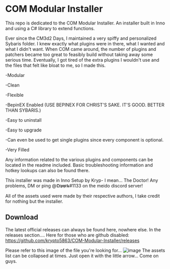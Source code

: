 # COM Modular Installer
This repo is dedicated to the COM Modular Installer. An installer built in Inno and using a C# library to extend functions.

Ever since the CM3d2 Days, I maintained a very spiffy and personalized Sybaris folder. I knew exactly what plugins were in there, what I wanted and what I didn't want. When COM came around, the number of plugins and patchers became too great to feasibly build without taking away some serious time. Eventually, I got tired of the extra plugins I wouldn't use and the files that felt like bloat to me, so I made this.

-Modular

-Clean

-Flexible

-BepinEX Enabled (USE BEPINEX FOR CHRIST'S SAKE. IT'S GOOD. BETTER THAN SYBARIS.)

-Easy to uninstall

-Easy to upgrade

-Can even be used to get single plugins since every component is optional.

-Very Filled

Any information related to the various plugins and components can be located in the readme included. Basic troubleshooting information and hotkey lookups can also be found there.

This installer was made in Inno Setup by Kryp- I mean... The Doctor! Any problems, DM or ping @𝕺𝖙𝖕𝖞𝖗𝖐#1133 on the meido discord server!

All of the assets used were made by their respective authors, I take credit for nothing but the installer.

## Download ##
The latest official releases can always be found here, nowhere else. In the releases section.... Here for those who are github disabled: https://github.com/krypto5863/COM-Modular-Installer/releases

Please refer to this image of the file you're looking for...
![image](https://user-images.githubusercontent.com/29824718/123888355-4fbf0900-d921-11eb-818c-47cdf06f7755.png)
The assets list can be collapsed at times. Just open it with the little arrow... Come on guys.
